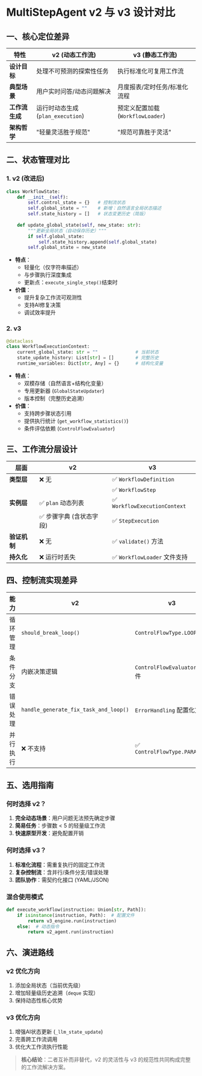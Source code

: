 # MultiStepAgent v2 与 v3 设计对比

## 一、核心定位差异
| **特性**         | v2 (动态工作流)                | v3 (静态工作流)                |
|------------------|-------------------------------|-------------------------------|
| **设计目标**     | 处理不可预测的探索性任务        | 执行标准化可复用工作流          |
| **典型场景**     | 用户实时问答/动态问题解决       | 月度报表/定时任务/标准化流程    |
| **工作流生成**   | 运行时动态生成 (`plan_execution`) | 预定义配置加载 (`WorkflowLoader`) |
| **架构哲学**     | "轻量灵活胜于规范"              | "规范可靠胜于灵活"              |

## 二、状态管理对比
### 1. v2 (改进后)
```python
class WorkflowState:
    def __init__(self):
        self.control_state = {}   # 控制流状态
        self.global_state = ""    # 新增：自然语言全局状态描述
        self.state_history = []   # 状态变更历史（简版）
    
    def update_global_state(self, new_state: str):
        """更新全局状态（自动保存历史）"""
        if self.global_state:
            self.state_history.append(self.global_state)
        self.global_state = new_state
```
- **特点**：
  - 轻量化（仅字符串描述）
  - 与步骤执行深度集成
  - 更新点：`execute_single_step()`结束时
- **价值**：
  - 提升复杂工作流可观测性
  - 支持AI修复决策
  - 调试效率提升

### 2. v3
```python
@dataclass
class WorkflowExecutionContext:
    current_global_state: str = ""              # 当前状态
    state_update_history: List[str] = []        # 完整历史
    runtime_variables: Dict[str, Any] = {}      # 结构化变量
```
- **特点**：
  - 双模存储（自然语言+结构化变量）
  - 专用更新器 (`GlobalStateUpdater`)
  - 版本控制（完整历史追溯）
- **价值**：
  - 支持跨步骤状态引用
  - 提供执行统计 (`get_workflow_statistics()`)
  - 条件评估依赖 (`ControlFlowEvaluator`)

## 三、工作流分层设计
| **层面**       | v2                          | v3                              |
|----------------|-----------------------------|---------------------------------|
| **类型层**     | ❌ 无                        | ✅ `WorkflowDefinition`         |
|                |                             | ✅ `WorkflowStep`               |
| **实例层**     | ✅ `plan` 动态列表           | ✅ `WorkflowExecutionContext`   |
|                | ✅ 步骤字典 (含状态字段)     | ✅ `StepExecution`              |
| **验证机制**   | ❌ 无                        | ✅ `validate()` 方法            |
| **持久化**     | ❌ 运行时丢失                 | ✅ `WorkflowLoader` 文件支持     |

## 四、控制流实现差异
| **能力**         | v2                            | v3                              |
|------------------|-------------------------------|---------------------------------|
| 循环管理         | `should_break_loop()`         | `ControlFlowType.LOOP`          |
| 条件分支         | 内嵌决策逻辑                   | `ControlFlowEvaluator` 组件     |
| 错误处理         | `handle_generate_fix_task_and_loop()` | `ErrorHandling` 配置化方案     |
| 并行执行         | ❌ 不支持                      | ✅ `ControlFlowType.PARALLEL`    |

## 五、选用指南
### 何时选择 v2？
1. **完全动态场景**：用户问题无法预先确定步骤
2. **简易任务**：步骤数 < 5 的轻量级工作流
3. **快速原型开发**：避免配置开销

### 何时选择 v3？
1. **标准化流程**：需重复执行的固定工作流
2. **复杂控制流**：含并行/条件分支/错误处理
3. **团队协作**：需契约化接口 (YAML/JSON)

### 混合使用模式
```python
def execute_workflow(instruction: Union[str, Path]):
    if isinstance(instruction, Path):  # 配置文件
        return v3_engine.run(instruction)
    else:  # 动态指令
        return v2_agent.run(instruction)
```

## 六、演进路线
### v2 优化方向
1. 添加全局状态（当前优先级）
2. 增加轻量级历史追溯（`deque` 实现）
3. 保持动态性核心优势

### v3 优化方向
1. 增强AI状态更新 (`_llm_state_update`)
2. 完善跨工作流调用
3. 优化大工作流执行性能

> **核心结论**：二者互补而非替代，v2 的灵活性与 v3 的规范性共同构成完整的工作流解决方案。
